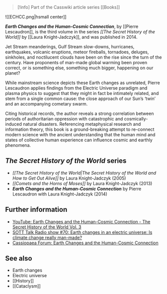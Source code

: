 > [!info] Part of the Casswiki article series [[Books]]

![[ECHCC.png|hsmall center]]


_**Earth Changes and the Human-Cosmic Connection**_, by [[Pierre Lescaudron]], is the third volume in the series _[[The Secret History of the World]]_ by [[Laura Knight-Jadczyk]], and was published in 2014.

Jet Stream meanderings, Gulf Stream slow-downs, hurricanes, earthquakes, volcanic eruptions, meteor fireballs, tornadoes, deluges, sinkholes, and noctilucent clouds have been on the rise since the turn of the century. Have proponents of man-made global warming been proven correct, or is something else, something much bigger, happening on our planet?

While mainstream science depicts these Earth changes as unrelated, Pierre Lescaudron applies findings from the Electric Universe paradigm and plasma physics to suggest that they might in fact be intimately related, and stem from a single common cause: the close approach of our Sun’s ‘twin’ and an accompanying cometary swarm.

Citing historical records, the author reveals a strong correlation between periods of authoritarian oppression with catastrophic and cosmically-induced natural disasters. Referencing metaphysical research and information theory, this book is a ground-breaking attempt to re-connect modern science with the ancient understanding that the human mind and states of collective human experience can influence cosmic and earthly phenomena.

_The Secret History of the World_ series
----------------------------------------

*   _[[The Secret History of the World|The Secret History of the World and How to Get Out Alive]]_ by Laura Knight-Jadczyk (2005)
*   _[[Comets and the Horns of Moses]]_ by Laura Knight-Jadczyk (2013)
*   _**Earth Changes and the Human-Cosmic Connection**_ by Pierre Lescaudron with Laura Knight-Jadczyk (2014)

Further information
-------------------

*   [YouTube: Earth Changes and the Human-Cosmic Connection - The Secret History of the World Vol. 3](https://www.youtube.com/watch?v=73LdJMCIuvU)
*   [SOTT Talk Radio show #70: Earth changes in an electric universe: Is climate change really man-made?](http://www.sott.net/article/282027-SOTT-Talk-Radio-show-70-Earth-changes-in-an-electric-universe-Is-climate-change-really-man-made)
*   [Cassiopaea Forum: Earth Changes and the Human-Cosmic Connection](https://cassiopaea.org/forum/index.php/topic,34835.0.html)

See also
--------

*   Earth changes
*   Electric universe
*   [[History]]
*   [[Cataclysm]]